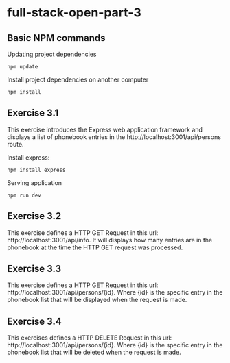 # full-stack-open-part-3

## Basic NPM commands

Updating project dependencies

`npm update`

Install project dependencies on another computer

`npm install`

## Exercise 3.1

This exercise introduces the Express web application framework and displays a list of phonebook entries in the http://localhost:3001/api/persons route.

Install express:

`npm install express`

Serving application

`npm run dev`

## Exercise 3.2
This exercise defines a HTTP GET Request in this url: http://localhost:3001/api/info. It will displays how many entries are in the phonebook at the time the HTTP GET request was processed.

## Exercise 3.3
This exercise defines a HTTP GET Request in this url: http://localhost:3001/api/persons/{id}. Where {id} is the specific entry in the phonebook list that will be displayed when the request is made.

## Exercise 3.4
This exercises defines a HTTP DELETE Request in this url: http://localhost:3001/api/persons/{id}. Where {id} is the specific entry in the phonebook list that will be deleted when the request is made.